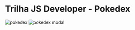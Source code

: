 # Trilha JS Developer - Pokedex
![pokedex](https://github.com/marcuslima96/js-developer-pokedex/assets/96790465/37f74a86-c548-476e-b06f-017d6d7a4b1a)
![pokedex modal](https://github.com/marcuslima96/js-developer-pokedex/assets/96790465/bbd63d50-b7bb-4734-9f04-22769d021e3c)
